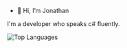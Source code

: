 - 👋 Hi, I’m Jonathan

I'm a developer who speaks c# fluently. 

![Top Languages](https://github-readme-stats.vercel.app/api/top-langs/?username=jk1422&layout=compact&theme=tokyonight)

<!---
jk1422/jk1422 is a ✨ special ✨ repository because its `README.md` (this file) appears on your GitHub profile.
You can click the Preview link to take a look at your changes.
--->
